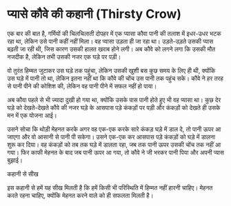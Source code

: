 
# प्यासे कौवे की कहानी (Thirsty Crow)

एक बार की बात है, गर्मियों की चिलचिलाती दोपहर में एक प्यासा कौवा पानी की तलाश में इधर-उधर भटक रहा था, 
लेकिन उसे पानी कहीं नहीं मिला। वह प्यासा उड़ता ही जा रहा था। उड़ते-उड़ते उसकी प्यास बढ़ती जा रही थी, जिस 
कारण उसकी हालत खराब होने लगी। अब कौवे को लगने लगा कि उसकी मौत नजदीक है, लेकिन तभी उसकी नजर एक घड़े पर पड़ी।


वो तुरंत हिम्मत जुटाकर उस घड़े तक पहुंचा, लेकिन उसकी खुशी बस कुछ समय के लिए ही थी, क्योंकि 
उस घड़े में पानी तो था, लेकिन इतना नहीं था कि कौवे की चोंच उस पानी तक पहुंच सके। कौवे ने हर तरह 
से पानी पीने की कोशिश की, लेकिन वह पानी पीने में सफल नहीं हो पाया।

अब कौवा पहले से भी ज्यादा दुखी हो गया था, क्योंकि उसके पास पानी होते हुए भी वह प्यासा था। 
कुछ देर घड़े को देखते-देखते कौवे की नजर घड़े के आसपास पड़े कंकड़ों पर पड़ी और कंकड़ों को 
देखते ही उसके मन में एक योजना आई।


उसने सोचा कि थोड़ी मेहनत करके अगर वह एक-एक करके सारे कंकड़ घड़े में डाल दे, 
तो पानी ऊपर आ जाएगा और वो आसानी से पानी पी सकेगा। उसने एक-एक कर आसपास पड़े 
कंकड़ों को घड़े में डालना शुरू कर दिया। वह कंकड़ों को तब तक घड़े में डालता रहा, जब तक पानी 
ऊपर उसकी चोंच तक नहीं आ गया। फिर काफी मेहनत के बाद जब पानी ऊपर आ गया, तो कौवे ने 
जी भरकर पानी पिया और अपनी प्यास बुझाई।

कहानी से सीख

इस कहानी से हमें यह सीख मिलती है कि हमें किसी भी परिस्थिति में हिम्मत नहीं हारनी चाहिए। मेहनत करते रहना चाहिए, 
क्योंकि मेहनत करने वाले को ही सफलता मिलती है।

